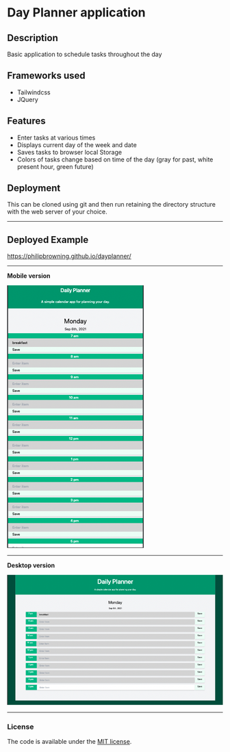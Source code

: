 # Day Planner application

## Description
Basic application to schedule tasks throughout the day

## Frameworks used
* Tailwindcss
* JQuery

## Features
* Enter tasks at various times
* Displays current day of the week and date
* Saves tasks to browser local Storage 
* Colors of tasks change based on time of the day (gray for past, white present hour, green future)

## Deployment
This can be cloned using git and then run retaining the directory structure with the web server of your choice.
<hr>

## Deployed Example
<https://philipbrowning.github.io/dayplanner/>
<hr>



<b>Mobile version</b>

![Picture mobile version of planner page](./assets/ScreenShot-mobile.png "Mobile first screen")
<hr>

<b>Desktop version</b>

![Picture of full screen version of planner page](./assets/ScreenShot-full.png "Full version first screen")

<hr>

### License
The code is available under the [MIT license](https://github.com/h5bp/html5-boilerplate/blob/master/LICENSE.txt).
